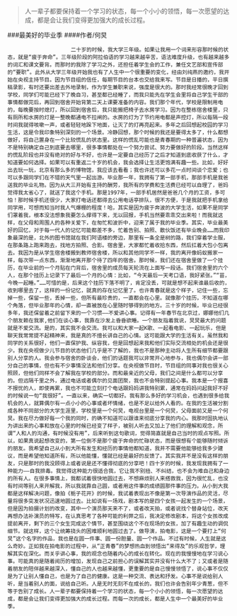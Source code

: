 > 人一辈子都要保持着一个学习的状态，每一个小小的领悟，每一次愿望的达成，都是会让我们变得更加强大的成长过程。

###最美好的毕业季
####作者/何炅

						二十岁的时候，我大学三年级。如果让我用一个词来形容那时候的状态，就是“疲于奔命”。三年级阶段的阿拉伯语的学习越来越辛苦，语法难度升级，也有越来越多的词汇和课文要背。而那时的我除了学习之外，还担任着学生会的工作，兼任文艺部和宣传部的“要职”。此外从大学三年级开始我也有了人生中一个很重要的变化，经由刘纯燕的邀约，我开始在央视主持节目。因为节目组的信任，每期节目的台本也交给我来写。节目是日播的，平日撰稿录影，有时还要出差去外地录制，作为学生兼职来说，强度是很大的。那时我经常很晚才回到学校，同学们可能已经下了晚自习，甚至都已经睡了，而我只能先在学生会里将自己学生干部的事情都做完后，再回到宿舍开始背第二天上课要准备的内容。我们那个年代，学校是限制用电的，每晚要按时熄灯，所以回到宿舍后，我只能搬把椅子去水房学习。因为在整栋宿舍楼里，只有厕所和水房的灯是一整晚都通电不拉闸的。水房的灯为了节约用电都是声控灯，所以每隔一段时间我就得咳嗽一声，或者轻轻地跺下地面，让灭了的灯再亮起来。多年之后回想起校园的学习生活，这是令我印象特别深刻的一个场景。冷静回想，那个时候的我还是要得太多了，什么都想做好，将自己置身在一个比较慌乱的状态里。这样的慌乱可能也是青春期的一种普遍状态，因为不是特别确定自己到底要去哪里，很多事情都处在一个努力尝试、努力要做好的阶段。当然这样的慌乱阶段也并没有绝对的好与不好，也许是一定要自己经历了之后才知道到底收获了什么，才知道要如何选择。如果可以有重返二十岁的机会，我会选择让生活更饱满有趣一些。比如，好好出去玩一玩，北京有那么多的博物馆，我应该去看看；我也许还可以多花一点时间谈个恋爱；也可以多跟同学们在不错的天气里一起出游。毕业那一年，我拥有了第一部手机，那部手机是我爸送我的毕业礼物。因为从大三开始有主持的酬劳，我所有的学费和生活费已经可以自理了，爸妈觉得我太省心了，就送了我这个手机。那是1997年，一部手机居然是爸爸几个月的工资，多可怕！那时候手机还很少，大家打电话还都得去公用电话亭排队，很不方便，于是我就把手机拿给同学用，可想而知当时我人气爆棚的程度！哈，其实是因为疲于奔波的大学生活，如果不是同学们罩着我，根本没法想象我要怎么撑得下来，无以回报，手机当然要乖乖交出来啦！而我就这样，在父母和周围人的各种关爱下，在匆忙和波折中，迎来了属于我的毕业季。其实，毕业最美好的回忆，对于每一代人的记忆可能都差不多，忙着告别、拍照、散伙饭还有毕业晚会……而我印象最深的是，北外的图书馆就在我们阿语楼的旁边，那里有一条全是树的路，我们穿着学士服，在那条路上跑来跑去，找地方拍照、合影。宿舍里，大家都忙着收拾东西，然后扛着大包小包离去。我因为是从学生宿舍楼搬到教师宿舍楼，所以和其他同学不一样，我的离开像蚂蚁搬家一样，每次带一点东西，渐渐地离开那个待了四年的宿舍。那时候，我们还在宿舍里做了一个挂历，在毕业前的一个月贴在门背后，宿舍里的成员每天轮流在上面写一段话。我们宿舍里的六个人，在那个挂历上记录下了最后一个月的心情：比如，“今天最后一天考口语，我好紧张。”“苗，今晚一起睡。”……可惜的是，后来这个挂历下落不明了，肯定没丢，可就是想不起来谁最后收的，收到哪里去了，这样的一份记忆，就真的存在记忆里了。也许青春就是这个样子，记住一些，忘掉一些，保留一些，丢掉一些，但所有最珍贵的，一直都会在心里。就像那个挂历，不知道在哪个角落，但毕业那年的心情，却一直被放在心里随时够得到的地方。三十岁的时候，毕业已经很多年，我还保留着之前留下来的一个习惯——不爱讲心事。记得有一年春节在北京过，娜娜他们几个朋友赖在我家,他们在谈心事，我靠在沙发上昏昏欲睡。一个朋友指着我说，炅炅最大的问题就是不爱交流。是的，其实我不会交流。我可以和大家一起K歌、一起看电影、一起玩乐，但是聊天我常常提不起精神来，我是真的不擅长讲自己的心情。这可能跟大学的生活有关。虽然我和同学的关系很好，他们一直保护我、纵容我，但是回想起来我和他们实际交流相处的机会还是很少。我在央视做少儿节目的状态他们几乎是不了解的，我也不是那种主动将人生所有细节都要跟别人分享的人。我会参与宿舍的卧谈会，他们的话题我可以非常开心地参与，我也偶尔会讲一部分自己的事情，但也有不少事情没法和他们分享。在央视做节目时，节目组的同事对我也很关心照顾，但他们同样不会了解我在学校的部分。而和最亲近的父母，我们之间是什么都可以分享的。但远隔千里之外，通过电话或者偶尔的见面团聚，我也不会特别提起心事。我本是一个报喜不报忧的人，即使再累，我也不可能立刻打个电话跟妈妈讲我特别累，通常在妈妈问起我好不好的时候说一句“我很好”。一直以来，确实一切都好。我有那么多好的学习机会，也遇到很多给我机会的人，就算偶尔有一点小小的心事或者坏情绪，也是不足以给外人看的。在我的生活被分割成各种不同部分的大学生涯里，学校里是一个何炅，电视台里是一个何炅，父母面前又是一个何炅。我在尽力做好每一个我的同时，的确不知道可以跟谁来彻底分享我的内心。我那时固执地认为讲出来的心事和放在心里的时候已经变了样子，被别人听去又加上了他们的理解和观念，所谓“人和人的沟通，有时候没有用”，后来听到这句歌词，觉得简直就是自己当时的观点写照。所以，如果真说起想改变的，第一位倒不是那个疲于奔命的忙碌状态，而是很想有个能够随时倾诉的朋友。我希望自己从小到大所有发生和经历的事情他都知道，我并不需要他能够给我多少建议，而是希望他知道所有，所以他能懂，懂就已经是最好的反馈了。其实我并不是没有这样的朋友，只是那时的我没顾得上或者说是还不懂得彻底的分享吧！四十岁的时候，我发现我拥有了一种能力——自我排毒。我觉得这种能力很适合我，它让我不别扭、不纠结，也不会为难自己和身边的所有人。在很多事情上，我都试着很快地圆过去，不想麻烦别人来搭救我，因为很忙乱，也没有时间等别人来开解我，所以我就靠自己圆，或者用这件事的成绩圆那件事的压力。从小到大我都是这样解决问题，像拍《栀子花开》的时候，我试着表现出不像是第一次导演作品的灵活，尽量将很多突发状况迅速地圆过去。比如说有一场戏，剧本写的是四个女孩一起发生的一个场景，但是因为拍摄计划的改变，其中一个演员那天来不了，或者改天拍，或者说找个替身站位，改天再想办法补演员的特写，在认真思考了各种可能的利弊之后，我决定修改剧本，将这个女孩改成提前离开，剩下的三个女生完成这个情节，甚至围绕这个不在现场的女孩，加了有趣生动的调侃细节。就这样，这个让统筹挠头的困难顺利地圆过去了。做导演，拍电影，这是一个要打上“何炅”这个名字的作品，我也是在圆一件事、圆一份胆量、圆一个作品。不过有时候，人生就是这么奇妙。正如我在拍电影的过程中，从“正青春”的梦想热血到领悟出“来得及”的乐观哲学，理解其实在深化。而关乎讲心事，我的观念也随着内心的成长在转化。现在的我慢慢地在学习说心事。可能真的是随着阅历的增加，发现自己之前担心的误解其实并没有什么大不了；又或者是随着朋友的陪伴越来越深入，懂自己的人也越来越懂，更重要的是自己慢慢领悟了，说心事不仅仅是为了让别人懂自己，也是为了自己的健康。这是一种交流、表达和抒发。心事不是说给别人听，是当着别人的面，说给自己听。人是无时无刻不在成长的，我们也许会告别年少青葱，但不等于告别了成长。人一辈子都要保持着一个学习的状态，每一个小小的领悟，每一次愿望的达成，都是会让我们变得更加强大的成长过程。而每一次的成长，都是人生中一个最美好的毕业季。			  		
